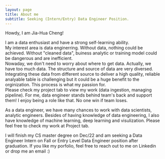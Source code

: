 ```yaml
---
layout: page
title: About me
subtitle: Seeking (Intern/Entry) Data Engineer Position.
---
```


Howdy, I am Jia-Hua Cheng! 

I am a data enthusiast and have a strong self-learning ability.   
My interest area is data enginerring. Without data, nothing could be achieved. Without "cleaned data", buiness analytic or training model could be dangerous and are inefficient.  
Nowaday, we don't need to worry about where to get data. Actually, we have too much data. The structure and source of data are very diversed. Integrating these data from different source to deliver a high quality, reliable analyable table is challenging but it could be a huge benefit to the orginization. This process is what my passion for.  
Please check my project tab to view my work (data ingestion, managing pipeline). For me, data engineer stands behind team's back and support them! I enjoy being a role like that. No one win if team loses.  

As a data engineer, we have many chances to work with data scientists, analytic engineers. Besides of having knowledge of data engineering, I also have knowledge of machine learning, deep learning and visulization. Please feel free to check my work at Project tab. 

I will finish my CS master degree on Dec/22 and am seeking a Data Engineer Intern on Fall or Entry Level Data Engineer position after graduation. If you like my porfolio, feel free to reach out to me on Linkedin or drop me an email :) 
